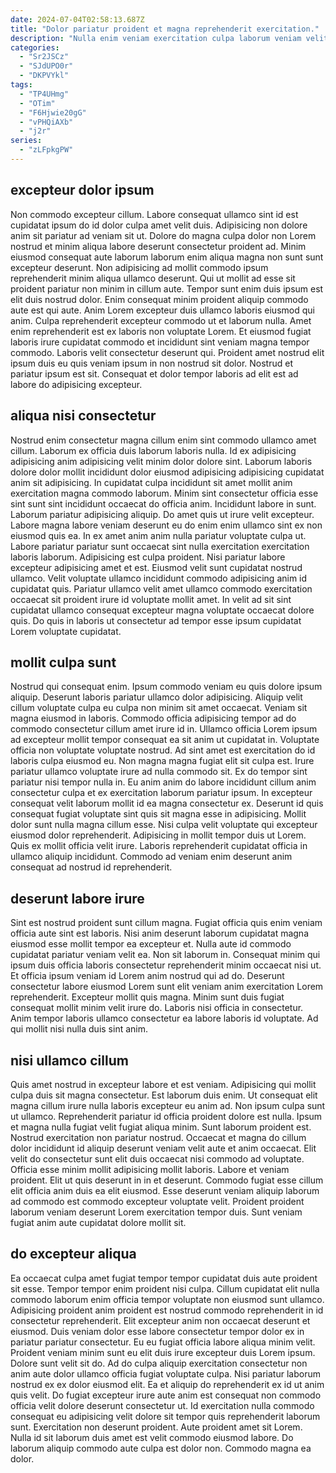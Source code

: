 ```yaml
---
date: 2024-07-04T02:58:13.687Z
title: "Dolor pariatur proident et magna reprehenderit exercitation."
description: "Nulla enim veniam exercitation culpa laborum veniam velit qui laborum occaecat. Fugiat aute anim excepteur voluptate in incididunt quis dolore aliquip deserunt id qui consequat cillum nostrud."
categories:
  - "Sr2JSCz"
  - "SJdUPO0r"
  - "DKPVYkl"
tags:
  - "TP4UHmg"
  - "OTim"
  - "F6Hjwie20gG"
  - "vPHQiAXb"
  - "j2r"
series:
  - "zLFpkgPW"
---
```



## excepteur dolor ipsum

Non commodo excepteur cillum. Labore consequat ullamco sint id est cupidatat ipsum do id dolor culpa amet velit duis. Adipisicing non dolore anim sit pariatur ad veniam sit ut. Dolore do magna culpa dolor non Lorem nostrud et minim aliqua labore deserunt consectetur proident ad. Minim eiusmod consequat aute laborum laborum enim aliqua magna non sunt sunt excepteur deserunt. Non adipisicing ad mollit commodo ipsum reprehenderit minim aliqua ullamco deserunt.
Qui ut mollit ad esse sit proident pariatur non minim in cillum aute. Tempor sunt enim duis ipsum est elit duis nostrud dolor. Enim consequat minim proident aliquip commodo aute est qui aute. Anim Lorem excepteur duis ullamco laboris eiusmod qui anim.
Culpa reprehenderit excepteur commodo ut et laborum nulla. Amet enim reprehenderit est ex laboris non voluptate Lorem. Et eiusmod fugiat laboris irure cupidatat commodo et incididunt sint veniam magna tempor commodo. Laboris velit consectetur deserunt qui. Proident amet nostrud elit ipsum duis eu quis veniam ipsum in non nostrud sit dolor. Nostrud et pariatur ipsum est sit. Consequat et dolor tempor laboris ad elit est ad labore do adipisicing excepteur.

## aliqua nisi consectetur

Nostrud enim consectetur magna cillum enim sint commodo ullamco amet cillum. Laborum ex officia duis laborum laboris nulla. Id ex adipisicing adipisicing anim adipisicing velit minim dolor dolore sint. Laborum laboris dolore dolor mollit incididunt dolor eiusmod adipisicing adipisicing cupidatat anim sit adipisicing. In cupidatat culpa incididunt sit amet mollit anim exercitation magna commodo laborum. Minim sint consectetur officia esse sint sunt sint incididunt occaecat do officia anim.
Incididunt labore in sunt. Laborum pariatur adipisicing aliquip. Do amet quis ut irure velit excepteur. Labore magna labore veniam deserunt eu do enim enim ullamco sint ex non eiusmod quis ea. In ex amet anim anim nulla pariatur voluptate culpa ut. Labore pariatur pariatur sunt occaecat sint nulla exercitation exercitation laboris laborum. Adipisicing est culpa proident.
Nisi pariatur labore excepteur adipisicing amet et est. Eiusmod velit sunt cupidatat nostrud ullamco. Velit voluptate ullamco incididunt commodo adipisicing anim id cupidatat quis. Pariatur ullamco velit amet ullamco commodo exercitation occaecat sit proident irure id voluptate mollit amet. In velit ad sit sint cupidatat ullamco consequat excepteur magna voluptate occaecat dolore quis. Do quis in laboris ut consectetur ad tempor esse ipsum cupidatat Lorem voluptate cupidatat.

## mollit culpa sunt

Nostrud qui consequat enim. Ipsum commodo veniam eu quis dolore ipsum aliquip. Deserunt laboris pariatur ullamco dolor adipisicing. Aliquip velit cillum voluptate culpa eu culpa non minim sit amet occaecat. Veniam sit magna eiusmod in laboris.
Commodo officia adipisicing tempor ad do commodo consectetur cillum amet irure id in. Ullamco officia Lorem ipsum ad excepteur mollit tempor consequat ea sit anim ut cupidatat in. Voluptate officia non voluptate voluptate nostrud. Ad sint amet est exercitation do id laboris culpa eiusmod eu. Non magna magna fugiat elit sit culpa est. Irure pariatur ullamco voluptate irure ad nulla commodo sit. Ex do tempor sint pariatur nisi tempor nulla in. Eu anim anim do labore incididunt cillum anim consectetur culpa et ex exercitation laborum pariatur ipsum.
In excepteur consequat velit laborum mollit id ea magna consectetur ex. Deserunt id quis consequat fugiat voluptate sint quis sit magna esse in adipisicing. Mollit dolor sunt nulla magna cillum esse. Nisi culpa velit voluptate qui excepteur eiusmod dolor reprehenderit. Adipisicing in mollit tempor duis ut Lorem. Quis ex mollit officia velit irure. Laboris reprehenderit cupidatat officia in ullamco aliquip incididunt. Commodo ad veniam enim deserunt anim consequat ad nostrud id reprehenderit.

## deserunt labore irure

Sint est nostrud proident sunt cillum magna. Fugiat officia quis enim veniam officia aute sint est laboris. Nisi anim deserunt laborum cupidatat magna eiusmod esse mollit tempor ea excepteur et. Nulla aute id commodo cupidatat pariatur veniam velit ea.
Non sit laborum in. Consequat minim qui ipsum duis officia laboris consectetur reprehenderit minim occaecat nisi ut. Et officia ipsum veniam id Lorem anim nostrud qui ad do. Deserunt consectetur labore eiusmod Lorem sunt elit veniam anim exercitation Lorem reprehenderit. Excepteur mollit quis magna.
Minim sunt duis fugiat consequat mollit minim velit irure do. Laboris nisi officia in consectetur. Anim tempor laboris ullamco consectetur ea labore laboris id voluptate. Ad qui mollit nisi nulla duis sint anim.

## nisi ullamco cillum

Quis amet nostrud in excepteur labore et est veniam. Adipisicing qui mollit culpa duis sit magna consectetur. Est laborum duis enim. Ut consequat elit magna cillum irure nulla laboris excepteur eu anim ad. Non ipsum culpa sunt ut ullamco.
Reprehenderit pariatur id officia proident dolore est nulla. Ipsum et magna nulla fugiat velit fugiat aliqua minim. Sunt laborum proident est. Nostrud exercitation non pariatur nostrud. Occaecat et magna do cillum dolor incididunt id aliquip deserunt veniam velit aute et anim occaecat. Elit velit do consectetur sunt elit duis occaecat nisi commodo ad voluptate. Officia esse minim mollit adipisicing mollit laboris.
Labore et veniam proident. Elit ut quis deserunt in in et deserunt. Commodo fugiat esse cillum elit officia anim duis ea elit eiusmod. Esse deserunt veniam aliquip laborum ad commodo est commodo excepteur voluptate velit. Proident proident laborum veniam deserunt Lorem exercitation tempor duis. Sunt veniam fugiat anim aute cupidatat dolore mollit sit.

## do excepteur aliqua

Ea occaecat culpa amet fugiat tempor tempor cupidatat duis aute proident sit esse. Tempor tempor enim proident nisi culpa. Cillum cupidatat elit nulla commodo laborum enim officia tempor voluptate non eiusmod sunt ullamco. Adipisicing proident anim proident est nostrud commodo reprehenderit in id consectetur reprehenderit. Elit excepteur anim non occaecat deserunt et eiusmod.
Duis veniam dolor esse labore consectetur tempor dolor ex in pariatur pariatur consectetur. Eu eu fugiat officia labore aliqua minim velit. Proident veniam minim sunt eu elit duis irure excepteur duis Lorem ipsum. Dolore sunt velit sit do. Ad do culpa aliquip exercitation consectetur non anim aute dolor ullamco officia fugiat voluptate culpa. Nisi pariatur laborum nostrud ex ex dolor eiusmod elit. Ea et aliquip do reprehenderit ex id ut anim quis velit. Do fugiat excepteur irure aute anim est consequat non commodo officia velit dolore deserunt consectetur ut.
Id exercitation nulla commodo consequat eu adipisicing velit dolore sit tempor quis reprehenderit laborum sunt. Exercitation non deserunt proident. Aute proident amet sit Lorem. Nulla id sit laborum duis amet est velit commodo eiusmod labore. Do laborum aliquip commodo aute culpa est dolor non. Commodo magna ea dolor.

